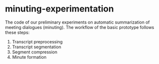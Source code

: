# minuting-experimentation
The code of our preliminary experiments on automatic summarization of meeting dialogues (minuting). The workflow of the basic prototype follows these steps:

1. Transcript preprocessing
2. Transcript segmentation
3. Segment compression
4. Minute formation
